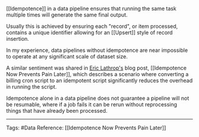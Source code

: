 [[Idempotence]] in a data pipeline ensures that running the same task multiple times will generate the same final output.

Usually this is achieved by ensuring each "record", or item processed, contains a unique identifier allowing for an [[Upsert]] style of record insertion.

In my experience, data pipelines without idempotence are near impossible to operate at any significant scale of dataset size. 

A similar sentiment was shared in [Eric Lathrop's](https://ericlathrop.com/) blog post, [[Idempotence Now Prevents Pain Later]], which describes a scenario where converting a billing cron script to an idempotent script significantly reduces the overhead in running the script.

Idempotence alone in a data pipeline does not guarantee a pipeline will not be resumable, where if a job fails it can be rerun without reprocessing things that have already been processed.

---

Tags: #Data 
Reference: [[Idempotence Now Prevents Pain Later]]